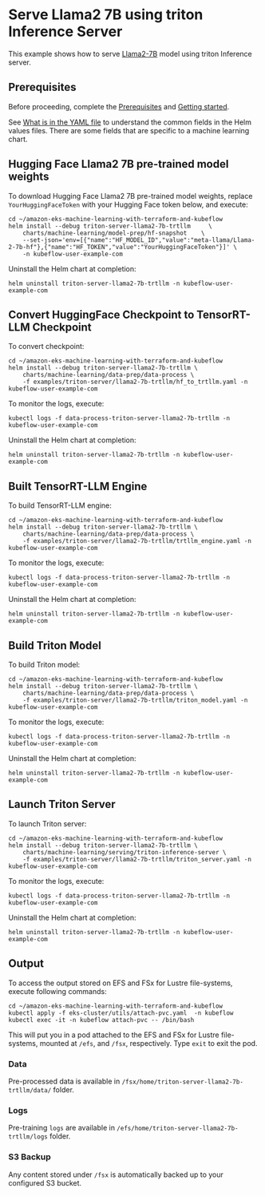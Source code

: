 # Serve Llama2 7B using triton Inference Server

This example shows how to serve [Llama2-7B](https://huggingface.co/meta-llama/Llama-2-7b-hf) model using triton Inference server.  

## Prerequisites

Before proceeding, complete the [Prerequisites](../../../README.md#prerequisites) and [Getting started](../../../README.md#getting-started). 

See [What is in the YAML file](../../../README.md#what-is-in-the-yaml-file) to understand the common fields in the Helm values files. There are some fields that are specific to a machine learning chart.


## Hugging Face Llama2 7B pre-trained model weights

To download Hugging Face Llama2 7B pre-trained model weights, replace `YourHuggingFaceToken` with your Hugging Face token below, and execute:

    cd ~/amazon-eks-machine-learning-with-terraform-and-kubeflow
    helm install --debug triton-server-llama2-7b-trtllm     \
        charts/machine-learning/model-prep/hf-snapshot    \
        --set-json='env=[{"name":"HF_MODEL_ID","value":"meta-llama/Llama-2-7b-hf"},{"name":"HF_TOKEN","value":"YourHuggingFaceToken"}]' \
        -n kubeflow-user-example-com

Uninstall the Helm chart at completion:

    helm uninstall triton-server-llama2-7b-trtllm -n kubeflow-user-example-com

## Convert HuggingFace Checkpoint to TensorRT-LLM Checkpoint

To convert checkpoint:

    cd ~/amazon-eks-machine-learning-with-terraform-and-kubeflow
    helm install --debug triton-server-llama2-7b-trtllm \
        charts/machine-learning/data-prep/data-process \
        -f examples/triton-server/llama2-7b-trtllm/hf_to_trtllm.yaml -n kubeflow-user-example-com

To monitor the logs, execute:

    kubectl logs -f data-process-triton-server-llama2-7b-trtllm -n kubeflow-user-example-com

Uninstall the Helm chart at completion:

    helm uninstall triton-server-llama2-7b-trtllm -n kubeflow-user-example-com

## Built TensorRT-LLM Engine

To build TensorRT-LLM engine:

    cd ~/amazon-eks-machine-learning-with-terraform-and-kubeflow
    helm install --debug triton-server-llama2-7b-trtllm \
        charts/machine-learning/data-prep/data-process \
        -f examples/triton-server/llama2-7b-trtllm/trtllm_engine.yaml -n kubeflow-user-example-com

To monitor the logs, execute:

    kubectl logs -f data-process-triton-server-llama2-7b-trtllm -n kubeflow-user-example-com

Uninstall the Helm chart at completion:

    helm uninstall triton-server-llama2-7b-trtllm -n kubeflow-user-example-com

## Build Triton Model

To build Triton model:

    cd ~/amazon-eks-machine-learning-with-terraform-and-kubeflow
    helm install --debug triton-server-llama2-7b-trtllm \
        charts/machine-learning/data-prep/data-process \
        -f examples/triton-server/llama2-7b-trtllm/triton_model.yaml -n kubeflow-user-example-com

To monitor the logs, execute:

    kubectl logs -f data-process-triton-server-llama2-7b-trtllm -n kubeflow-user-example-com

Uninstall the Helm chart at completion:

    helm uninstall triton-server-llama2-7b-trtllm -n kubeflow-user-example-com


## Launch Triton Server

To launch Triton server:

    cd ~/amazon-eks-machine-learning-with-terraform-and-kubeflow
    helm install --debug triton-server-llama2-7b-trtllm \
        charts/machine-learning/serving/triton-inference-server \
        -f examples/triton-server/llama2-7b-trtllm/triton_server.yaml -n kubeflow-user-example-com

To monitor the logs, execute:

    kubectl logs -f data-process-triton-server-llama2-7b-trtllm -n kubeflow-user-example-com

Uninstall the Helm chart at completion:

    helm uninstall triton-server-llama2-7b-trtllm -n kubeflow-user-example-com

## Output

To access the output stored on EFS and FSx for Lustre file-systems, execute following commands:

    cd ~/amazon-eks-machine-learning-with-terraform-and-kubeflow
    kubectl apply -f eks-cluster/utils/attach-pvc.yaml  -n kubeflow
    kubectl exec -it -n kubeflow attach-pvc -- /bin/bash


This will put you in a pod attached to the  EFS and FSx for Lustre file-systems, mounted at `/efs`, and `/fsx`, respectively. Type `exit` to exit the pod.

### Data

Pre-processed data is available in `/fsx/home/triton-server-llama2-7b-trtllm/data/` folder.

### Logs

Pre-training `logs` are available in `/efs/home/triton-server-llama2-7b-trtllm/logs` folder. 

### S3 Backup

Any content stored under `/fsx` is automatically backed up to your configured S3 bucket.